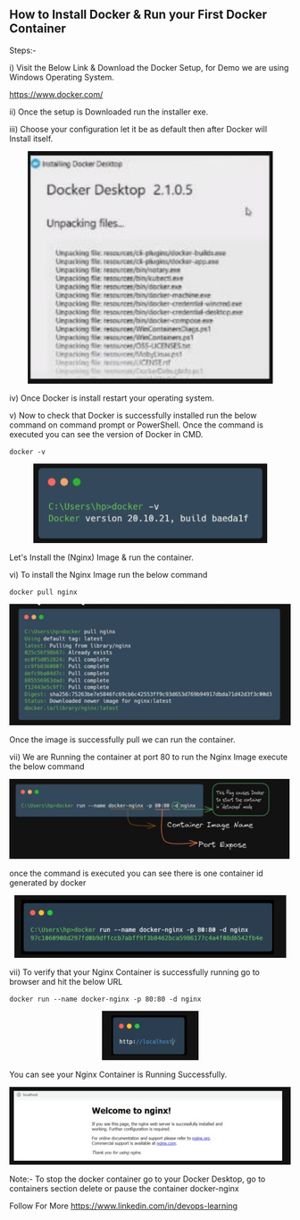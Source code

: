 ## How to Install Docker & Run your First Docker Container

Steps:-

i) Visit the Below Link & Download the Docker Setup, for Demo we are using Windows Operating System.

https://www.docker.com/

ii) Once the setup is Downloaded run the installer exe.

iii) Choose your configuration let it be as default then after Docker will Install itself.

<p align="center"><img src="Images/1.jpg"/></p>

iv) Once Docker is install restart your operating system.

v) Now to check that Docker is successfully installed run the below command on command prompt or PowerShell. Once the command is executed
you can see the version of Docker in CMD.

```
docker -v
```
<p align="center"><img src="Images/2.jpg"/></p>


Let's Install the (Nginx) Image & run the container.


vi) To install the Nginx Image run the below command

```
docker pull nginx
```
<p align="center"><img src="Images/3.jpg"/></p>


Once the image is successfully pull we can run the container.


vii) We are Running the container at port 80 to run the Nginx Image 
execute the below command
                                                                

<p align="center"><img src="Images/4.jpg"/></p>


once the command is executed you can see there is one container id 
generated by docker


<p align="center"><img src="Images/5.jpg"/></p>


vii) To verify that your Nginx Container is successfully running go to 
browser and hit the below URL

```
docker run --name docker-nginx -p 80:80 -d nginx
```
<p align="center"><img src="Images/6.jpg"/></p>


You can see your Nginx Container is Running Successfully.


<p align="center"><img src="Images/7.jpg"/></p>


Note:- To stop the docker container go to your Docker Desktop,
go to containers section delete or pause the container docker-nginx

Follow For More
https://www.linkedin.com/in/devops-learning
